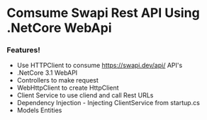 # Comsume Swapi Rest API Using .NetCore WebApi

### Features!
  - Use HTTPClient to consume https://swapi.dev/api/ API's
  - .NetCore 3.1 WebAPI 
  - Controllers to make request
  - WebHttpClient to create HttpClient 
  - Client Service to use cliend and call Rest URLs
  - Dependency Injection - Injecting ClientService from startup.cs
  - Models Entities
